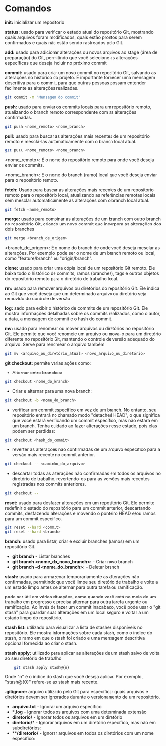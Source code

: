 # Comandos

**init:** inicializar um repositorio

 **status:** usado para verificar o estado atual do repositório Git, mostrando quais arquivos foram modificados, quais estão prontos para serem confirmados e quais não estão sendo rastreados pelo Git.

**add:** usado para adicionar alterações ou novos arquivos ao stage (área de preparação) do Git, permitindo que você selecione as alterações específicas que deseja incluir no próximo commit

**commit:** usado para criar um novo commit no repositório Git, salvando as alterações no histórico do projeto. É importante fornecer uma mensagem descritiva para o commit, para que outras pessoas possam entender facilmente as alterações realizadas.

~~~bash
git commit -m "Mensagem do commit"
~~~
 
**push:** usado para enviar os commits locais para um repositório remoto, atualizando o branch remoto correspondente com as alterações confirmadas. 

~~~bash
git push <nome_remoto> <nome_branch>
~~~

**pull:** usado para buscar as alterações mais recentes de um repositório remoto e mesclá-las automaticamente com o branch local atual. 

~~~bash
git pull <nome_remoto> <nome_branch>
~~~

<nome_remoto>: É o nome do repositório remoto para onde você deseja enviar os commits.

<nome_branch>: É o nome do branch (ramo) local que você deseja enviar para o repositório remoto. 

**fetch:** Usado para buscar as alterações mais recentes de um repositório remoto para o repositório local, atualizando as referências remotas locais sem mesclar automaticamente as alterações com o branch local atual. 

~~~bash
git fetch <nome_remoto> 
~~~

**merge:** usado para combinar as alterações de um branch com outro branch no repositório Git, criando um novo commit que incorpora as alterações dos dois branches

~~~bash
git merge <branch_de_origem>
~~~

<branch_de_origem>: É o nome do branch de onde você deseja mesclar as alterações. Por exemplo, pode ser o nome de um branch remoto ou local, como "feature/branch" ou "origin/branch".

**clone:** usado para criar uma cópia local de um repositório Git remoto. Ele baixa todo o histórico de commits, ramos (branches), tags e outros objetos do repositório remoto para o diretório de trabalho local.

**rm:**  usado para remover arquivos ou diretórios do repositório Git. Ele indica ao Git que você deseja que um determinado arquivo ou diretório seja removido do controle de versão

**log:** sado para exibir o histórico de commits de um repositório Git. Ele mostra informações detalhadas sobre os commits realizados, como o autor, a data, a mensagem de commit e o hash do commit.

**mv:** usado para renomear ou mover arquivos ou diretórios no repositório Git. Ele permite que você renomeie um arquivo ou mova-o para um diretório diferente no repositório Git, mantendo o controle de versão adequado do arquivo. Serve para renomear o arquivo também

~~~bash
git mv <arquivo_ou_diretório_atual> <novo_arquivo_ou_diretório>
~~~

**git checkout:** permite várias ações como:
* Alternar entre branches:
~~~bash
git checkout <nome_do_branch>
~~~

* Criar e alternar para uma nova branch:

~~~bash
git checkout -b <nome_do_branch>
~~~

*  verificar um commit específico em vez de um branch. No entanto, seu repositório entrará no chamado modo "detached HEAD", o que significa que você estará verificando um commit específico, mas não estará em um branch. Tenha cuidado ao fazer alterações nesse estado, pois elas podem ser perdidas:

~~~bash
git checkout <hash_do_commit>
~~~

* reverter as alterações não confirmadas de um arquivo específico para a versão mais recente no commit anterior.

~~~bash
git checkout -- <caminho_do_arquivo>
~~~

* descartar todas as alterações não confirmadas em todos os arquivos no diretório de trabalho, revertendo-os para as versões mais recentes registradas nos commits anteriores.

~~~bash
git checkout -- 
~~~

**reset:** usado para desfazer alterações em um repositório Git. Ele permite redefinir o estado do repositório para um commit anterior, descartando commits, desfazendo alterações e movendo o ponteiro HEAD e/ou ramos para um commit específico.

~~~bash
git reset --hard <commit>
git reset --hard <branch>
~~~

**branch:** usado para listar, criar e excluir branches (ramos) em um repositório Git.

* **git branch** - Listar branches
* **git branch <nome_do_novo_branch>:** - Criar novo branch
* **git branch -d <nome_do_branch>:** - Deletar branch


**stash:** usado para armazenar temporariamente as alterações não confirmadas, permitindo que você limpe seu diretório de trabalho e volte a um estado limpo antes de alternar para outra tarefa ou ramificação.

pode ser útil em várias situações, como quando você está no meio de um trabalho em progresso e precisa alternar para outra tarefa urgente ou ramificação. Ao invés de fazer um commit inacabado, você pode usar o "git stash" para guardar suas alterações em um local seguro e voltar a um estado limpo do repositório.

**stash list:** utilizado para visualizar a lista de stashes disponíveis no repositório. Ele mostra informações sobre cada stash, como o índice do stash, o ramo em que o stash foi criado e uma mensagem descritiva opcional fornecida ao criar o stash.


**stash apply:** utilizado para aplicar as alterações de um stash salvo de volta ao seu diretório de trabalho

~~~bash
    git stash apply stash@{n}
~~~

Onde "n" é o índice do stash que você deseja aplicar. Por exemplo, "stash@{0}" refere-se ao stash mais recente.

**.gitignore:** arquivo utilizado pelo Git para especificar quais arquivos e diretórios devem ser ignorados durante o versionamento de um repositório.

* **arquivo.txt** - Ignorar um arquivo específico
* ***.log** - Ignorar todos os arquivos com uma determinada extensão
* **diretorio/** - Ignorar todos os arquivos em um diretório
* **diretorio/*** - Ignorar arquivos em um diretório específico, mas não em subdiretórios:
* ****/diretorio/** - Ignorar arquivos em todos os diretórios com um nome específico:
